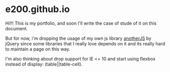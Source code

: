 # e200.github.io

Hi!!! This is my portfolio, and soon I'll write the case of stude of it on this document.

But for now, i'm dropping the usage of my own js library [anotherJS](https://github.com/e200/anotherJS) by jQuery since some libraries that I really love depends on it and its really hard to maintain a page on this way.

I'm also thinking about drop support for IE <= 10 and start using flexbox instead of display: (table||table-cell).